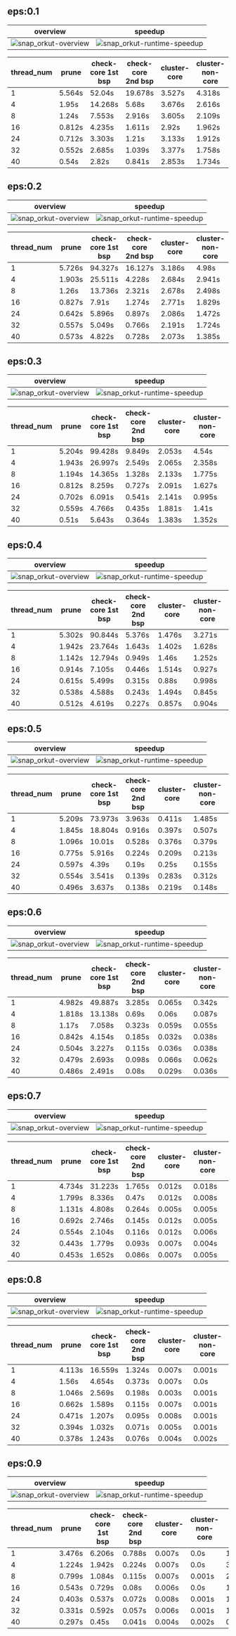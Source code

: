 ## eps:0.1

overview | speedup
--- | ---
![snap_orkut-overview](../../figures/scalability_new2_opt_scheduler/snap_orkut-eps:0.1-min_pts:5-overview.png) | ![snap_orkut-runtime-speedup](../../figures/scalability_new2_opt_scheduler/snap_orkut-eps:0.1-min_pts:5-runtime-speedup.png)

thread_num | prune | check-core 1st bsp | check-core 2nd bsp | cluster-core | cluster-non-core | total | total speedup
--- | --- | --- | --- | --- | --- | --- | ---
1 | 5.564s | 52.04s | 19.678s | 3.527s | 4.318s | 85.15s | 1.000
4 | 1.95s | 14.268s | 5.68s | 3.676s | 2.616s | 28.214s | 3.018
8 | 1.24s | 7.553s | 2.916s | 3.605s | 2.109s | 17.445s | 4.881
16 | 0.812s | 4.235s | 1.611s | 2.92s | 1.962s | 11.565s | 7.363
24 | 0.712s | 3.303s | 1.21s | 3.133s | 1.912s | 10.294s | 8.272
32 | 0.552s | 2.685s | 1.039s | 3.377s | 1.758s | 9.434s | 9.026
40 | 0.54s | 2.82s | 0.841s | 2.853s | 1.734s | 8.812s | 9.663

## eps:0.2

overview | speedup
--- | ---
![snap_orkut-overview](../../figures/scalability_new2_opt_scheduler/snap_orkut-eps:0.2-min_pts:5-overview.png) | ![snap_orkut-runtime-speedup](../../figures/scalability_new2_opt_scheduler/snap_orkut-eps:0.2-min_pts:5-runtime-speedup.png)

thread_num | prune | check-core 1st bsp | check-core 2nd bsp | cluster-core | cluster-non-core | total | total speedup
--- | --- | --- | --- | --- | --- | --- | ---
1 | 5.726s | 94.327s | 16.127s | 3.186s | 4.98s | 124.37s | 1.000
4 | 1.903s | 25.511s | 4.228s | 2.684s | 2.941s | 37.291s | 3.335
8 | 1.26s | 13.736s | 2.321s | 2.678s | 2.498s | 22.518s | 5.523
16 | 0.827s | 7.91s | 1.274s | 2.771s | 1.829s | 14.636s | 8.498
24 | 0.642s | 5.896s | 0.897s | 2.086s | 1.472s | 11.017s | 11.289
32 | 0.557s | 5.049s | 0.766s | 2.191s | 1.724s | 10.312s | 12.061
40 | 0.573s | 4.822s | 0.728s | 2.073s | 1.385s | 9.605s | 12.948

## eps:0.3

overview | speedup
--- | ---
![snap_orkut-overview](../../figures/scalability_new2_opt_scheduler/snap_orkut-eps:0.3-min_pts:5-overview.png) | ![snap_orkut-runtime-speedup](../../figures/scalability_new2_opt_scheduler/snap_orkut-eps:0.3-min_pts:5-runtime-speedup.png)

thread_num | prune | check-core 1st bsp | check-core 2nd bsp | cluster-core | cluster-non-core | total | total speedup
--- | --- | --- | --- | --- | --- | --- | ---
1 | 5.204s | 99.428s | 9.849s | 2.053s | 4.54s | 121.101s | 1.000
4 | 1.943s | 26.997s | 2.549s | 2.065s | 2.358s | 35.94s | 3.370
8 | 1.194s | 14.365s | 1.328s | 2.133s | 1.775s | 20.821s | 5.816
16 | 0.812s | 8.259s | 0.727s | 2.091s | 1.627s | 13.543s | 8.942
24 | 0.702s | 6.091s | 0.541s | 2.141s | 0.995s | 10.498s | 11.536
32 | 0.559s | 4.766s | 0.435s | 1.881s | 1.41s | 9.075s | 13.344
40 | 0.51s | 5.643s | 0.364s | 1.383s | 1.352s | 9.275s | 13.057

## eps:0.4

overview | speedup
--- | ---
![snap_orkut-overview](../../figures/scalability_new2_opt_scheduler/snap_orkut-eps:0.4-min_pts:5-overview.png) | ![snap_orkut-runtime-speedup](../../figures/scalability_new2_opt_scheduler/snap_orkut-eps:0.4-min_pts:5-runtime-speedup.png)

thread_num | prune | check-core 1st bsp | check-core 2nd bsp | cluster-core | cluster-non-core | total | total speedup
--- | --- | --- | --- | --- | --- | --- | ---
1 | 5.302s | 90.844s | 5.376s | 1.476s | 3.271s | 106.291s | 1.000
4 | 1.942s | 23.764s | 1.643s | 1.402s | 1.628s | 30.4s | 3.496
8 | 1.142s | 12.794s | 0.949s | 1.46s | 1.252s | 17.618s | 6.033
16 | 0.914s | 7.105s | 0.446s | 1.514s | 0.927s | 10.927s | 9.727
24 | 0.615s | 5.499s | 0.315s | 0.88s | 0.998s | 8.324s | 12.769
32 | 0.538s | 4.588s | 0.243s | 1.494s | 0.845s | 7.73s | 13.750
40 | 0.512s | 4.619s | 0.227s | 0.857s | 0.904s | 7.137s | 14.893

## eps:0.5

overview | speedup
--- | ---
![snap_orkut-overview](../../figures/scalability_new2_opt_scheduler/snap_orkut-eps:0.5-min_pts:5-overview.png) | ![snap_orkut-runtime-speedup](../../figures/scalability_new2_opt_scheduler/snap_orkut-eps:0.5-min_pts:5-runtime-speedup.png)

thread_num | prune | check-core 1st bsp | check-core 2nd bsp | cluster-core | cluster-non-core | total | total speedup
--- | --- | --- | --- | --- | --- | --- | ---
1 | 5.209s | 73.973s | 3.963s | 0.411s | 1.485s | 85.068s | 1.000
4 | 1.845s | 18.804s | 0.916s | 0.397s | 0.507s | 22.495s | 3.782
8 | 1.096s | 10.01s | 0.528s | 0.376s | 0.379s | 12.415s | 6.852
16 | 0.775s | 5.916s | 0.224s | 0.209s | 0.213s | 7.355s | 11.566
24 | 0.597s | 4.39s | 0.19s | 0.25s | 0.155s | 5.595s | 15.204
32 | 0.554s | 3.541s | 0.139s | 0.283s | 0.312s | 4.845s | 17.558
40 | 0.496s | 3.637s | 0.138s | 0.219s | 0.148s | 4.653s | 18.282

## eps:0.6

overview | speedup
--- | ---
![snap_orkut-overview](../../figures/scalability_new2_opt_scheduler/snap_orkut-eps:0.6-min_pts:5-overview.png) | ![snap_orkut-runtime-speedup](../../figures/scalability_new2_opt_scheduler/snap_orkut-eps:0.6-min_pts:5-runtime-speedup.png)

thread_num | prune | check-core 1st bsp | check-core 2nd bsp | cluster-core | cluster-non-core | total | total speedup
--- | --- | --- | --- | --- | --- | --- | ---
1 | 4.982s | 49.887s | 3.285s | 0.065s | 0.342s | 58.581s | 1.000
4 | 1.818s | 13.138s | 0.69s | 0.06s | 0.087s | 15.812s | 3.705
8 | 1.17s | 7.058s | 0.323s | 0.059s | 0.055s | 8.683s | 6.747
16 | 0.842s | 4.154s | 0.185s | 0.032s | 0.038s | 5.262s | 11.133
24 | 0.504s | 3.227s | 0.115s | 0.036s | 0.038s | 3.931s | 14.902
32 | 0.479s | 2.693s | 0.098s | 0.066s | 0.062s | 3.416s | 17.149
40 | 0.486s | 2.491s | 0.08s | 0.029s | 0.036s | 3.133s | 18.698

## eps:0.7

overview | speedup
--- | ---
![snap_orkut-overview](../../figures/scalability_new2_opt_scheduler/snap_orkut-eps:0.7-min_pts:5-overview.png) | ![snap_orkut-runtime-speedup](../../figures/scalability_new2_opt_scheduler/snap_orkut-eps:0.7-min_pts:5-runtime-speedup.png)

thread_num | prune | check-core 1st bsp | check-core 2nd bsp | cluster-core | cluster-non-core | total | total speedup
--- | --- | --- | --- | --- | --- | --- | ---
1 | 4.734s | 31.223s | 1.765s | 0.012s | 0.018s | 37.768s | 1.000
4 | 1.799s | 8.336s | 0.47s | 0.012s | 0.008s | 10.64s | 3.550
8 | 1.131s | 4.808s | 0.264s | 0.005s | 0.005s | 6.224s | 6.068
16 | 0.692s | 2.746s | 0.145s | 0.012s | 0.005s | 3.617s | 10.442
24 | 0.554s | 2.104s | 0.116s | 0.012s | 0.006s | 2.807s | 13.455
32 | 0.443s | 1.779s | 0.093s | 0.007s | 0.004s | 2.338s | 16.154
40 | 0.453s | 1.652s | 0.086s | 0.007s | 0.005s | 2.214s | 17.059

## eps:0.8

overview | speedup
--- | ---
![snap_orkut-overview](../../figures/scalability_new2_opt_scheduler/snap_orkut-eps:0.8-min_pts:5-overview.png) | ![snap_orkut-runtime-speedup](../../figures/scalability_new2_opt_scheduler/snap_orkut-eps:0.8-min_pts:5-runtime-speedup.png)

thread_num | prune | check-core 1st bsp | check-core 2nd bsp | cluster-core | cluster-non-core | total | total speedup
--- | --- | --- | --- | --- | --- | --- | ---
1 | 4.113s | 16.559s | 1.324s | 0.007s | 0.001s | 22.019s | 1.000
4 | 1.56s | 4.654s | 0.373s | 0.007s | 0.0s | 6.609s | 3.332
8 | 1.046s | 2.569s | 0.198s | 0.003s | 0.001s | 3.826s | 5.755
16 | 0.662s | 1.589s | 0.115s | 0.007s | 0.001s | 2.389s | 9.217
24 | 0.471s | 1.207s | 0.095s | 0.008s | 0.001s | 1.798s | 12.246
32 | 0.394s | 1.032s | 0.071s | 0.005s | 0.001s | 1.514s | 14.544
40 | 0.378s | 1.243s | 0.076s | 0.004s | 0.002s | 1.715s | 12.839

## eps:0.9

overview | speedup
--- | ---
![snap_orkut-overview](../../figures/scalability_new2_opt_scheduler/snap_orkut-eps:0.9-min_pts:5-overview.png) | ![snap_orkut-runtime-speedup](../../figures/scalability_new2_opt_scheduler/snap_orkut-eps:0.9-min_pts:5-runtime-speedup.png)

thread_num | prune | check-core 1st bsp | check-core 2nd bsp | cluster-core | cluster-non-core | total | total speedup
--- | --- | --- | --- | --- | --- | --- | ---
1 | 3.476s | 6.206s | 0.788s | 0.007s | 0.0s | 10.492s | 1.000
4 | 1.224s | 1.942s | 0.224s | 0.007s | 0.0s | 3.414s | 3.073
8 | 0.799s | 1.084s | 0.115s | 0.007s | 0.001s | 2.021s | 5.191
16 | 0.543s | 0.729s | 0.08s | 0.006s | 0.0s | 1.374s | 7.636
24 | 0.403s | 0.537s | 0.072s | 0.008s | 0.001s | 1.037s | 10.118
32 | 0.331s | 0.592s | 0.057s | 0.006s | 0.001s | 1.002s | 10.471
40 | 0.297s | 0.45s | 0.041s | 0.004s | 0.002s | 0.807s | 13.001


